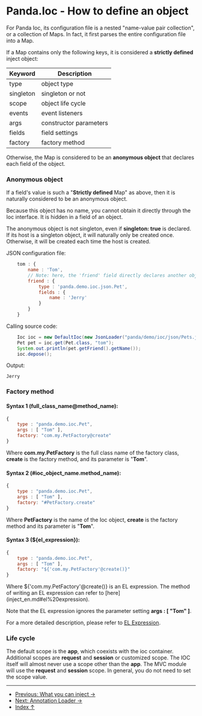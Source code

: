 Panda.Ioc - How to define an object
====================================

For Panda Ioc, its configuration file is a nested "name-value pair collection", or a collection of Maps. 
In fact, it first parses the entire configuration file into a Map.

If a Map contains only the following keys, it is considered a **strictly defined** inject object:

 | Keyword   | Description |
 |-----------|-------------|
 | type      | object type |
 | singleton | singleton or not |
 | scope     | object life cycle |
 | events    | event listeners |
 | args      | constructor parameters |
 | fields    | field settings |
 | factory   | factory method |

Otherwise, the Map is considered to be an **anonymous object** that declares each field of the object.


### Anonymous object
If a field's value is such a "**Strictly defined** Map" as above, then it is naturally considered to be an anonymous object.

Because this object has no name, you cannot obtain it directly through the Ioc interface. It is hidden in a field of an object.

The anonymous object is not singleton, even if **singleton: true** is declared. 
If its host is a singleton object, it will naturally only be created once. 
Otherwise, it will be created each time the host is created.


JSON configuration file:
```JavaScript
	tom : {
		name : 'Tom',
		// Note: here, the 'friend' field directly declares another object
		friend : {
			type : 'panda.demo.ioc.json.Pet',
			fields : {
				name : 'Jerry'
			}
		}
	}
```

Calling source code:
```Java
	Ioc ioc = new DefaultIoc(new JsonLoader("panda/demo/ioc/json/Pets.json"));
	Pet pet = ioc.get(Pet.class, "tom");
	System.out.println(pet.getFriend().getName());
	ioc.depose();
```

Output:

	Jerry


### Factory method
#### Syntax 1 (full_class_name@method_name):
```JavaScript
{
	type : "panda.demo.ioc.Pet",
	args : [ "Tom" ],
	factory: "com.my.PetFactory@create"
}
```
Where **com.my.PetFactory** is the full class name of the factory class, **create** is the factory method, and its parameter is "**Tom**".


#### Syntax 2 (#ioc_object_name.method_name):
```JavaScript
{
	type : "panda.demo.ioc.Pet",
	args : [ "Tom" ],
	factory: "#PetFactory.create"
}
```
Where **PetFactory** is the name of the Ioc object, **create** is the factory method and its parameter is "**Tom**".


#### Syntax 3 (${el_expression}):
```JavaScript
{
	type : "panda.demo.ioc.Pet",
	args : [ "Tom" ],
	factory: "${'com.my.PetFactory'@create()}"
}
```
Where ${'com.my.PetFactory'@create()} is an EL expression. The method of writing an EL expression can refer to [here] (inject_en.md#el%20expression).

Note that the EL expression ignores the parameter setting **args : [ "Tom" ]**.

For a more detailed description, please refer to [EL Expression](../core/el_en.md).


### Life cycle
The default scope is the **app**, which coexists with the ioc container.
Additional scopes are **request** and **session** or customized scope. 
The IOC itself will almost never use a scope other than the **app**. 
The MVC module will use the **request** and **session** scope.
In general, you do not need to set the scope value.

---

 - [Previous: What you can inject →](inject_en.md)
 - [Next: Annotation Loader →](annotation_en.md)
 - [Index ↑](ioc_en.md#Index)
